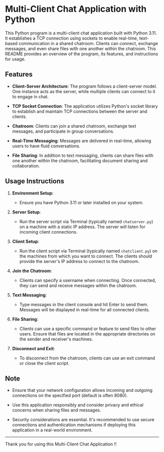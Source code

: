 # Multi-Client Chat Application with Python

This Python program is a multi-client chat application built with Python 3.11. It establishes a TCP connection using sockets to enable real-time, text-based communication in a shared chatroom. Clients can connect, exchange messages, and even share files with one another within the chatroom. This README provides an overview of the program, its features, and instructions for usage.

## Features

- **Client-Server Architecture**: The program follows a client-server model. One instance acts as the server, while multiple clients can connect to it to engage in chat.

- **TCP Socket Connection**: The application utilizes Python's socket library to establish and maintain TCP connections between the server and clients.

- **Chatroom**: Clients can join a shared chatroom, exchange text messages, and participate in group conversations.

- **Real-Time Messaging**: Messages are delivered in real-time, allowing users to have fluid conversations.

- **File Sharing**: In addition to text messaging, clients can share files with one another within the chatroom, facilitating document sharing and collaboration.

## Usage Instructions

1. **Environment Setup**:
   - Ensure you have Python 3.11 or later installed on your system.

2. **Server Setup**:
   - Run the server script via Terminal (typically named `chatserver.py`) on a machine with a static IP address. The server will listen for incoming client connections.

3. **Client Setup**:
   - Run the client script via Terminal (typically named `chatclient.py`) on the machines from which you want to connect. The clients should provide the server's IP address to connect to the chatroom.

4. **Join the Chatroom**:
   - Clients can specify a username when connecting. Once connected, they can send and receive messages within the chatroom.

5. **Text Messaging**:
   - Type messages in the client console and hit Enter to send them. Messages will be displayed in real-time for all connected clients.

6. **File Sharing**:
   - Clients can use a specific command or feature to send files to other users. Ensure that files are located in the appropriate directories on the sender and receiver's machines.

7. **Disconnect and Exit**:
   - To disconnect from the chatroom, clients can use an exit command or close the client script.

## Note

- Ensure that your network configuration allows incoming and outgoing connections on the specified port (default is often 8080).

- Use this application responsibly and consider privacy and ethical concerns when sharing files and messages.

- Security considerations are essential. It's recommended to use secure connections and authentication mechanisms if deploying this application in a real-world environment.



---

Thank you for using this Multi-Client Chat Application !!
